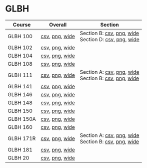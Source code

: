 # GLBH

| Course | Overall | Section |
| ------ | ------- | ------- |
| GLBH 100 | [csv](https://github.com/UCSD-Historical-Enrollment-Data/2023Winter/blob/main/overall/GLBH%20100.csv), [png](https://raw.githubusercontent.com/UCSD-Historical-Enrollment-Data/2023Winter/main/plot_overall/GLBH%20100.png), [wide](https://raw.githubusercontent.com/UCSD-Historical-Enrollment-Data/2023Winter/main/plot_overall_wide/GLBH%20100.png) | Section B: [csv](https://github.com/UCSD-Historical-Enrollment-Data/2023Winter/blob/main/section/GLBH%20100_B.csv), [png](https://raw.githubusercontent.com/UCSD-Historical-Enrollment-Data/2023Winter/main/plot_section/GLBH%20100_B.png), [wide](https://raw.githubusercontent.com/UCSD-Historical-Enrollment-Data/2023Winter/main/plot_section_wide/GLBH%20100_B.png)<br>Section D: [csv](https://github.com/UCSD-Historical-Enrollment-Data/2023Winter/blob/main/section/GLBH%20100_D.csv), [png](https://raw.githubusercontent.com/UCSD-Historical-Enrollment-Data/2023Winter/main/plot_section/GLBH%20100_D.png), [wide](https://raw.githubusercontent.com/UCSD-Historical-Enrollment-Data/2023Winter/main/plot_section_wide/GLBH%20100_D.png) |
| GLBH 102 | [csv](https://github.com/UCSD-Historical-Enrollment-Data/2023Winter/blob/main/overall/GLBH%20102.csv), [png](https://raw.githubusercontent.com/UCSD-Historical-Enrollment-Data/2023Winter/main/plot_overall/GLBH%20102.png), [wide](https://raw.githubusercontent.com/UCSD-Historical-Enrollment-Data/2023Winter/main/plot_overall_wide/GLBH%20102.png) |  |
| GLBH 104 | [csv](https://github.com/UCSD-Historical-Enrollment-Data/2023Winter/blob/main/overall/GLBH%20104.csv), [png](https://raw.githubusercontent.com/UCSD-Historical-Enrollment-Data/2023Winter/main/plot_overall/GLBH%20104.png), [wide](https://raw.githubusercontent.com/UCSD-Historical-Enrollment-Data/2023Winter/main/plot_overall_wide/GLBH%20104.png) |  |
| GLBH 108 | [csv](https://github.com/UCSD-Historical-Enrollment-Data/2023Winter/blob/main/overall/GLBH%20108.csv), [png](https://raw.githubusercontent.com/UCSD-Historical-Enrollment-Data/2023Winter/main/plot_overall/GLBH%20108.png), [wide](https://raw.githubusercontent.com/UCSD-Historical-Enrollment-Data/2023Winter/main/plot_overall_wide/GLBH%20108.png) |  |
| GLBH 111 | [csv](https://github.com/UCSD-Historical-Enrollment-Data/2023Winter/blob/main/overall/GLBH%20111.csv), [png](https://raw.githubusercontent.com/UCSD-Historical-Enrollment-Data/2023Winter/main/plot_overall/GLBH%20111.png), [wide](https://raw.githubusercontent.com/UCSD-Historical-Enrollment-Data/2023Winter/main/plot_overall_wide/GLBH%20111.png) | Section A: [csv](https://github.com/UCSD-Historical-Enrollment-Data/2023Winter/blob/main/section/GLBH%20111_A.csv), [png](https://raw.githubusercontent.com/UCSD-Historical-Enrollment-Data/2023Winter/main/plot_section/GLBH%20111_A.png), [wide](https://raw.githubusercontent.com/UCSD-Historical-Enrollment-Data/2023Winter/main/plot_section_wide/GLBH%20111_A.png)<br>Section B: [csv](https://github.com/UCSD-Historical-Enrollment-Data/2023Winter/blob/main/section/GLBH%20111_B.csv), [png](https://raw.githubusercontent.com/UCSD-Historical-Enrollment-Data/2023Winter/main/plot_section/GLBH%20111_B.png), [wide](https://raw.githubusercontent.com/UCSD-Historical-Enrollment-Data/2023Winter/main/plot_section_wide/GLBH%20111_B.png) |
| GLBH 141 | [csv](https://github.com/UCSD-Historical-Enrollment-Data/2023Winter/blob/main/overall/GLBH%20141.csv), [png](https://raw.githubusercontent.com/UCSD-Historical-Enrollment-Data/2023Winter/main/plot_overall/GLBH%20141.png), [wide](https://raw.githubusercontent.com/UCSD-Historical-Enrollment-Data/2023Winter/main/plot_overall_wide/GLBH%20141.png) |  |
| GLBH 146 | [csv](https://github.com/UCSD-Historical-Enrollment-Data/2023Winter/blob/main/overall/GLBH%20146.csv), [png](https://raw.githubusercontent.com/UCSD-Historical-Enrollment-Data/2023Winter/main/plot_overall/GLBH%20146.png), [wide](https://raw.githubusercontent.com/UCSD-Historical-Enrollment-Data/2023Winter/main/plot_overall_wide/GLBH%20146.png) |  |
| GLBH 148 | [csv](https://github.com/UCSD-Historical-Enrollment-Data/2023Winter/blob/main/overall/GLBH%20148.csv), [png](https://raw.githubusercontent.com/UCSD-Historical-Enrollment-Data/2023Winter/main/plot_overall/GLBH%20148.png), [wide](https://raw.githubusercontent.com/UCSD-Historical-Enrollment-Data/2023Winter/main/plot_overall_wide/GLBH%20148.png) |  |
| GLBH 150 | [csv](https://github.com/UCSD-Historical-Enrollment-Data/2023Winter/blob/main/overall/GLBH%20150.csv), [png](https://raw.githubusercontent.com/UCSD-Historical-Enrollment-Data/2023Winter/main/plot_overall/GLBH%20150.png), [wide](https://raw.githubusercontent.com/UCSD-Historical-Enrollment-Data/2023Winter/main/plot_overall_wide/GLBH%20150.png) |  |
| GLBH 150A | [csv](https://github.com/UCSD-Historical-Enrollment-Data/2023Winter/blob/main/overall/GLBH%20150A.csv), [png](https://raw.githubusercontent.com/UCSD-Historical-Enrollment-Data/2023Winter/main/plot_overall/GLBH%20150A.png), [wide](https://raw.githubusercontent.com/UCSD-Historical-Enrollment-Data/2023Winter/main/plot_overall_wide/GLBH%20150A.png) |  |
| GLBH 160 | [csv](https://github.com/UCSD-Historical-Enrollment-Data/2023Winter/blob/main/overall/GLBH%20160.csv), [png](https://raw.githubusercontent.com/UCSD-Historical-Enrollment-Data/2023Winter/main/plot_overall/GLBH%20160.png), [wide](https://raw.githubusercontent.com/UCSD-Historical-Enrollment-Data/2023Winter/main/plot_overall_wide/GLBH%20160.png) |  |
| GLBH 171R | [csv](https://github.com/UCSD-Historical-Enrollment-Data/2023Winter/blob/main/overall/GLBH%20171R.csv), [png](https://raw.githubusercontent.com/UCSD-Historical-Enrollment-Data/2023Winter/main/plot_overall/GLBH%20171R.png), [wide](https://raw.githubusercontent.com/UCSD-Historical-Enrollment-Data/2023Winter/main/plot_overall_wide/GLBH%20171R.png) | Section A: [csv](https://github.com/UCSD-Historical-Enrollment-Data/2023Winter/blob/main/section/GLBH%20171R_A.csv), [png](https://raw.githubusercontent.com/UCSD-Historical-Enrollment-Data/2023Winter/main/plot_section/GLBH%20171R_A.png), [wide](https://raw.githubusercontent.com/UCSD-Historical-Enrollment-Data/2023Winter/main/plot_section_wide/GLBH%20171R_A.png)<br>Section B: [csv](https://github.com/UCSD-Historical-Enrollment-Data/2023Winter/blob/main/section/GLBH%20171R_B.csv), [png](https://raw.githubusercontent.com/UCSD-Historical-Enrollment-Data/2023Winter/main/plot_section/GLBH%20171R_B.png), [wide](https://raw.githubusercontent.com/UCSD-Historical-Enrollment-Data/2023Winter/main/plot_section_wide/GLBH%20171R_B.png) |
| GLBH 181 | [csv](https://github.com/UCSD-Historical-Enrollment-Data/2023Winter/blob/main/overall/GLBH%20181.csv), [png](https://raw.githubusercontent.com/UCSD-Historical-Enrollment-Data/2023Winter/main/plot_overall/GLBH%20181.png), [wide](https://raw.githubusercontent.com/UCSD-Historical-Enrollment-Data/2023Winter/main/plot_overall_wide/GLBH%20181.png) |  |
| GLBH 20 | [csv](https://github.com/UCSD-Historical-Enrollment-Data/2023Winter/blob/main/overall/GLBH%2020.csv), [png](https://raw.githubusercontent.com/UCSD-Historical-Enrollment-Data/2023Winter/main/plot_overall/GLBH%2020.png), [wide](https://raw.githubusercontent.com/UCSD-Historical-Enrollment-Data/2023Winter/main/plot_overall_wide/GLBH%2020.png) |  |
